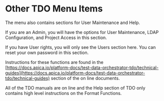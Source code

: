 # Other TDO Menu Items

The menu also contains sections for User Maintenance and Help.

If you are an Admin, you will have the options for User Maintenance, LDAP Configuration, and Project Access in this section.

If you have User rights, you will only see the Users section here.  You can reset your own password in this section.

Instructions for these functions are found in the [https://docs.apica.io/platform-docs/test-data-orchestrator-tdo/technical-guides](https://docs.apica.io/platform-docs/test-data-orchestrator-tdo/technical-guides) section of the on line documents.

All of the TDO manuals are on line and the Help section of TDO only contains high level instructions on the Format Functions.
